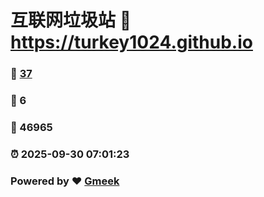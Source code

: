 # 互联网垃圾站 :link: https://turkey1024.github.io 
### :page_facing_up: [37](https://turkey1024.github.io/tag.html) 
### :speech_balloon: 6 
### :hibiscus: 46965 
### :alarm_clock: 2025-09-30 07:01:23 
### Powered by :heart: [Gmeek](https://github.com/Meekdai/Gmeek)
